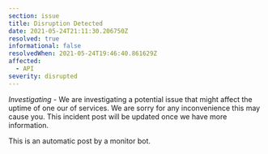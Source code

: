 ```yaml
---
section: issue
title: Disruption Detected
date: 2021-05-24T21:11:30.206750Z
resolved: true
informational: false
resolvedWhen: 2021-05-24T19:46:40.861629Z
affected:
  - API
severity: disrupted
---
```

*Investigating* - We are investigating a potential issue that might affect the uptime of one our of services. We are sorry for any inconvenience this may cause you. This incident post will be updated once we have more information.

This is an automatic post by a monitor bot.
        